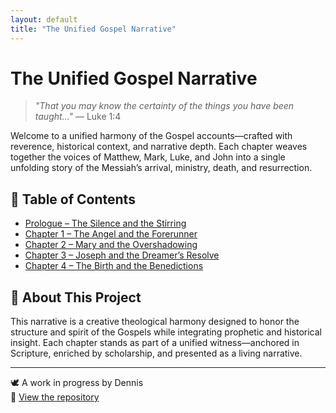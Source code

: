 ```yaml
---
layout: default
title: "The Unified Gospel Narrative"
---
```


# The Unified Gospel Narrative

> *"That you may know the certainty of the things you have been taught…"* — Luke 1:4

Welcome to a unified harmony of the Gospel accounts—crafted with reverence, historical context, and narrative depth. Each chapter weaves together the voices of Matthew, Mark, Luke, and John into a single unfolding story of the Messiah’s arrival, ministry, death, and resurrection.

## 📖 Table of Contents

- [Prologue – The Silence and the Stirring](/unified-gospel-narrative/2025/07/04/prologue-the-silence-and-the-stirring.html)
- [Chapter 1 – The Angel and the Forerunner](/unified-gospel-narrative/2025/07/05/chapter-1-the-angel-and-the-forerunner.html)
- [Chapter 2 – Mary and the Overshadowing](/unified-gospel-narrative/2025/07/06/chapter-2-mary-and-the-overshadowing.html)
- [Chapter 3 – Joseph and the Dreamer’s Resolve](/unified-gospel-narrative/2025/07/07/chapter-3-joseph-and-the-dreamers-resolve.html)
- [Chapter 4 – The Birth and the Benedictions](/unified-gospel-narrative/2025/07/08/chapter-4-the-birth-and-the-benedictions.html)
<!-- Add future chapters here -->

## 🧭 About This Project

This narrative is a creative theological harmony designed to honor the structure and spirit of the Gospels while integrating prophetic and historical insight. Each chapter stands as part of a unified witness—anchored in Scripture, enriched by scholarship, and presented as a living narrative.

---
🕊️ A work in progress by Dennis  
🔗 [View the repository](https://github.com/dizzy-marville/unified-gospel-narrative)
